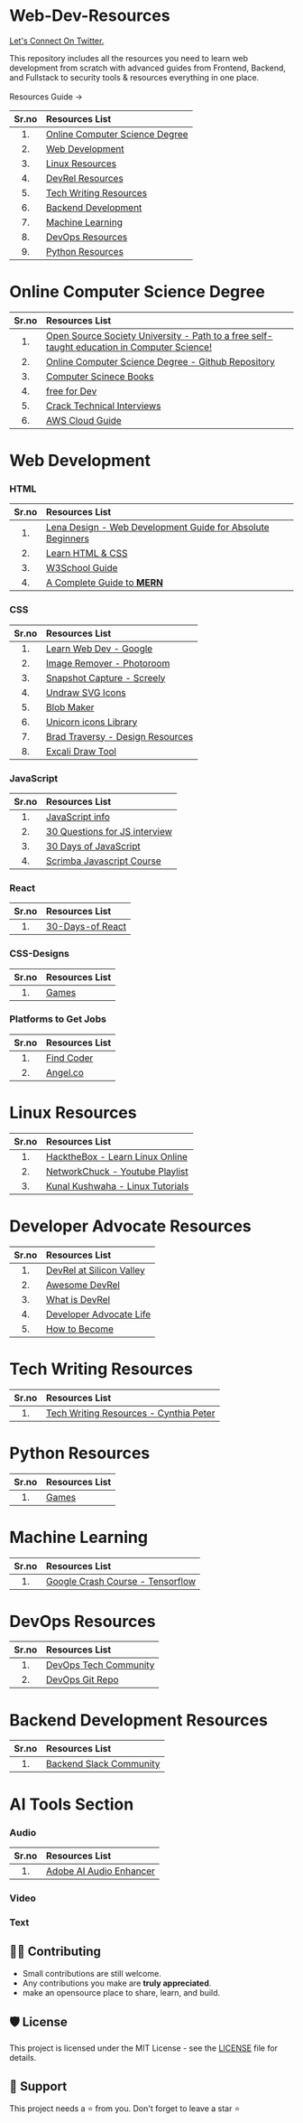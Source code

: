 # Web-Dev-Resources



<a href="https://twitter.com/devgancode">  Let's Connect On Twitter. </a>

This repository includes all the resources you need to learn web development from scratch with advanced guides from 
Frontend, Backend, and Fullstack to security tools & resources everything in one place.
<br> <br>
Resources Guide ->

| Sr.no | Resources List | 
| :---: |     :---      |          
| 1.    |  [Online Computer Science Degree](#online-computer-science-degree)    | 
| 2.    |   [Web Development](#html)      | 
| 3.    |  [Linux Resources](#linux-resources)    | 
| 4.    |  [DevRel Resources](#developer-advocate-resources)    | 
| 5.    |  [Tech Writing Resources](#tech-writing-resources)     | 
| 6.    |  [Backend Development](#backend-development-resources)     | 
| 7.    |  [Machine Learning](#machine-learning)      | 
| 8.    |  [DevOps Resources](#devops-resources)    | 
| 9.    |  [Python Resources](#python-resources)      | 



# Online Computer Science Degree
| Sr.no | Resources List | 
| :---: |     :---      |    
|1. | [Open Source Society University - Path to a free self-taught education in Computer Science!](https://github.com/ossu/computer-science)  |
|2. |  [Online Computer Science Degree - Github Repository](https://github.com/Developer-Y/cs-video-courses)   |  
|3. |[Computer Scinece Books](https://github.com/EbookFoundation/free-programming-books/blob/main/courses/free-courses-en.md#sql)|
|4. |[free for Dev](https://github.com/ripienaar/free-for-dev)|
|5. |[Crack Technical Interviews](https://twitter.com/Insharamin/status/1634441599772925952?t=HnKdvpxKiEewEqh9xYplKQ&s=19)|
|6. |[AWS Cloud Guide](https://github.com/mikeroyal/AWS-Guide)|

# Web Development

### HTML
| Sr.no  | Resources List | 
| :---: |     :---      |  
|1. |[Lena Design - Web Development Guide for Absolute Beginners](https://lenadesign.org/)|
|2. |[Learn HTML & CSS](https://learnhtmlcss.online/)|
|3. |[W3School Guide](https://www.w3schools.com/html/html_css.asp)|
|4. |[A Complete Guide to <b>MERN</b>](https://www.mongodb.com/mern-stack)|
### CSS
| Sr.no  | Resources List | 
| :---: |     :---      |  
|1. |[Learn Web Dev - Google ](https://web.dev/learn/)|
|2. |[Image Remover - Photoroom](https://www.photoroom.com/tools/remove-object-from-photo)|
|3. |[Snapshot Capture - Screely](https://screely.com/editor)|
|4. |[Undraw SVG Icons](https://undraw.co/search)|
|5. |[Blob Maker](https://www.blobmaker.app/)|
|6. |[Unicorn icons Library](https://iconscout.com/unicons/explore/line)|
|7. |[Brad Traversy - Design Resources](https://github.com/bradtraversy/design-resources-for-developers)|
|8. |[Excali Draw Tool](https://excalidraw.com/)|

### JavaScript
| Sr.no  | Resources List | 
| :---: |     :---      |  
| 1. | [JavaScript info](https://javascript.info/)|
| 2. | [30 Questions for JS interview](https://share-docs.clickup.com/4575475/d/h/4bm7k-4201/87e3c6fa4769e8e)|
| 3. | [30 Days of JavaScript](https://github.com/Asabeneh/30-Days-Of-JavaScript/blob/master/10_Day_Sets_and_Maps/10_day_Sets_and_Maps.md)|
| 4. | [Scrimba Javascript Course](https://scrimba.com/learn/learnjavascript/use-the-chrome-api-to-get-the-tab-cof4d4a9b8e6dea505a0b1679)|

### React
| Sr.no | Resources List | 
| :---: |     :---      | 
|1. |[30-Days-of React](https://github.com/Asabeneh/30-Days-Of-React)|

### CSS-Designs
| Sr.no | Resources List | 
| :---: |     :---      | 
|1. |[Games](https://copyassignment.com/first-game-window-in-pygame-and-python/)|

### Platforms to Get Jobs
| Sr.no | Resources List | 
| :---: |     :---      | 
|1. | [Find Coder](https://www.findcoder.io) |
|2. |[Angel.co](https://angel.co/) |

# Linux Resources
| Sr.no | Resources List | 
| :---: |     :---      | 
| 1. | [HacktheBox - Learn Linux Online](https://academy.hackthebox.com/dashboard)|
| 2. | [NetworkChuck - Youtube Playlist](https://www.youtube.com/watch?v=VbEx7B_PTOE&list=PLIhvC56v63IJIujb5cyE13oLuyORZpdkL)|
| 3. | [Kunal Kushwaha - Linux Tutorials](https://www.youtube.com/watch?v=iwolPf6kN-k&t=4399s)|

# Developer Advocate Resources
| Sr.no | Resources List | 
| :---: |     :---      | 
|1.| [DevRel at Silicon Valley](https://www.elmghari.com/)|
|2.| [Awesome DevRel](https://github.com/ganeshpatil386386/awesome-devrel)|
|3.|[What is DevRel](http://whatisdevrel.com)|
|4.| [Developer Advocate Life](https://www.youtube.com/watch?v=aS9InrqCtoU)|
|5.| [How to Become](https://www.youtube.com/watch?v=a7Bsv3uKimI)|

# Tech Writing Resources
| Sr.no | Resources List | 
| :---: |     :---      | 
|1. |[Tech Writing Resources - Cynthia Peter](https://github.com/CynthiaPeter/Technical-Writing-Resources)|

# Python Resources
| Sr.no | Resources List | 
| :---: |     :---      | 
|1. |[Games](https://copyassignment.com/first-game-window-in-pygame-and-python/)|

# Machine Learning
| Sr.no | Resources List | 
| :---: |     :---      | 
|1. |[Google Crash Course - Tensorflow](https://developers.google.com/machine-learning/crash-course)|

# DevOps Resources 
| Sr.no | Resources List | 
| :---: |     :---      | 
|1.| [DevOps Tech Community](https://twitter.com/i/communities/1523681883384549376)|
|2.| [DevOps Git Repo](https://github.com/ganeshpatil386386/DevOps)|

# Backend Development Resources 
| Sr.no | Resources List | 
| :---: |     :---      | 
|1.| [Backend Slack Community](https://masteringbackend.com/slack)|

# AI Tools Section
### Audio
| Sr.no | Resources List | 
| :---: |     :---      | 
|1. | [Adobe AI Audio Enhancer](https://podcast.adobe.com/enhance)|

### Video

### Text

 
 ## 👨‍💻 Contributing

- Small contributions are still welcome.
- Any contributions you make are **truly appreciated**.
- make an opensource place to share, learn, and build.

## 🛡️ License

This project is licensed under the MIT License - see the [LICENSE](https://opensource.org/licenses/MIT) file for details.

## 🙏 Support

This project needs a ⭐️ from you. Don't forget to leave a star ⭐️

